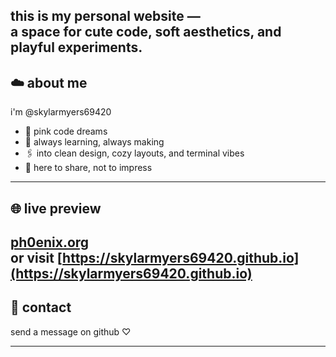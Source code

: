 
this is my personal website —  
a space for cute code, soft aesthetics, and playful experiments.
---
## ☁️ about me
i'm @skylarmyers69420  
- 🧁 pink code dreams  
- 🎀 always learning, always making  
- 🖇️ into clean design, cozy layouts, and terminal vibes  
- 💌 here to share, not to impress
---
## 🌐 live preview

[ph0enix.org](http://ph0enix.org)  
or visit [https://skylarmyers69420.github.io](https://skylarmyers69420.github.io)
---
## 🐇 contact
send a message on github ♡

---

